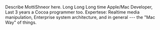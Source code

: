 Describe MottiShneor here.
Long Long Long time Apple/Mac Developer, Last 3 years a Cocoa programmer too. Expertese: Realtime media manipulation, Enterprise system architecture, and in general --- the "Mac Way" of things.
